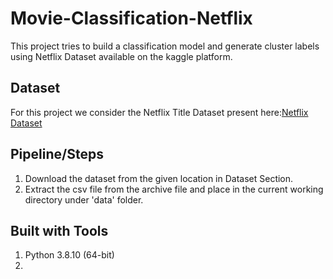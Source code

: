 # Movie-Classification-Netflix

This project tries to build a classification model and generate cluster labels using Netflix Dataset available on the kaggle platform.

## Dataset

For this project we consider the Netflix Title Dataset present here:[Netflix Dataset](https://www.kaggle.com/shivamb/netflix-shows?select=netflix_titles.csv)

## Pipeline/Steps

1. Download the dataset from the given location in Dataset Section.
2. Extract the csv file from the archive file and place in the current working directory under 'data' folder.

## Built with Tools

1. Python 3.8.10 (64-bit)
2. 